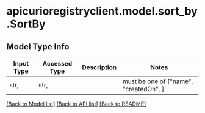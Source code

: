 # apicurioregistryclient.model.sort_by.SortBy

## Model Type Info
Input Type | Accessed Type | Description | Notes
------------ | ------------- | ------------- | -------------
str,  | str,  |  | must be one of ["name", "createdOn", ] 

[[Back to Model list]](../../README.md#documentation-for-models) [[Back to API list]](../../README.md#documentation-for-api-endpoints) [[Back to README]](../../README.md)

